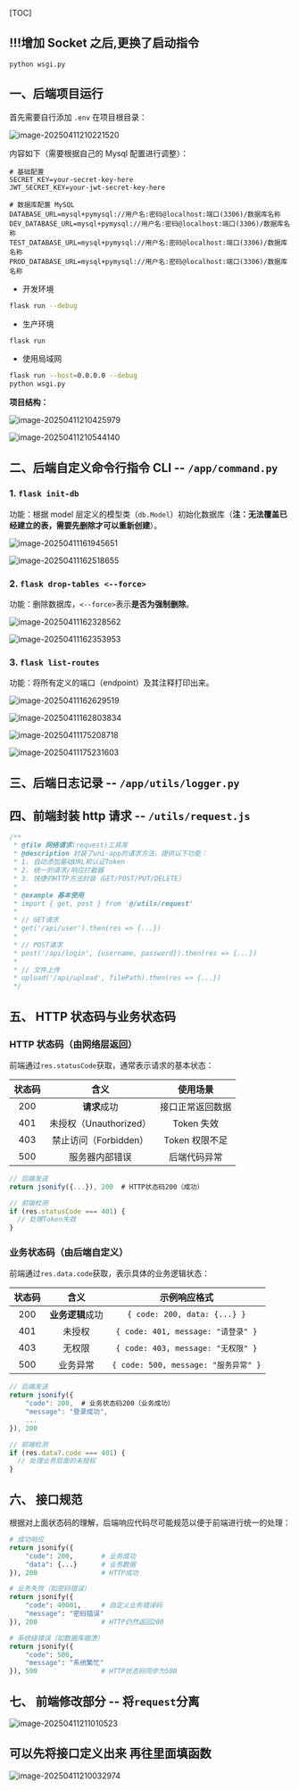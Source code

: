 [TOC]

## !!!增加 Socket 之后,更换了启动指令

```
python wsgi.py
```

## 一、后端项目运行

首先需要自行添加 `.env` 在项目根目录：

![image-20250411210221520](assets/image-20250411210221520.png)

内容如下（需要根据自己的 Mysql 配置进行调整）：

```
# 基础配置
SECRET_KEY=your-secret-key-here
JWT_SECRET_KEY=your-jwt-secret-key-here

# 数据库配置 MySQL
DATABASE_URL=mysql+pymysql://用户名:密码@localhost:端口(3306)/数据库名称
DEV_DATABASE_URL=mysql+pymysql://用户名:密码@localhost:端口(3306)/数据库名称
TEST_DATABASE_URL=mysql+pymysql://用户名:密码@localhost:端口(3306)/数据库名称
PROD_DATABASE_URL=mysql+pymysql://用户名:密码@localhost:端口(3306)/数据库名称
```

- 开发环境

```bash
flask run --debug
```

- 生产环境

```bash
flask run
```

- 使用局域网

```bash
flask run --host=0.0.0.0 --debug
python wsgi.py
```

**项目结构：**

![image-20250411210425979](assets/image-20250411210425979.png)

![image-20250411210544140](assets/image-20250411210544140.png)

## 二、后端自定义命令行指令 CLI -- `/app/command.py`

### 1. `flask init-db`

功能：根据 model 层定义的模型类（`db.Model`）初始化数据库（**注：无法覆盖已经建立的表，需要先删除才可以重新创建**）。

![image-20250411161945651](assets/image-20250411161945651.png)

![image-20250411162518655](assets/image-20250411162518655.png)

### 2. `flask drop-tables <--force>`

功能：删除数据库，`<--force>`表示**是否为强制删除**。

![image-20250411162328562](assets/image-20250411162328562.png)

![image-20250411162353953](assets/image-20250411162353953.png)

### 3. `flask list-routes`

功能：将所有定义的端口（endpoint）及其注释打印出来。

![image-20250411162629519](assets/image-20250411162629519.png)

![image-20250411162803834](assets/image-20250411162803834.png)

![image-20250411175208718](assets/image-20250411175208718.png)

![image-20250411175231603](assets/image-20250411175231603.png)

## 三、后端日志记录 -- `/app/utils/logger.py`

## 四、前端封装 http 请求 -- `/utils/request.js`

```js
/**
 * @file 网络请求(request)工具库
 * @description 封装了uni-app的请求方法，提供以下功能：
 * 1. 自动添加基础URL和认证Token
 * 2. 统一的请求/响应拦截器
 * 3. 快捷的HTTP方法封装（GET/POST/PUT/DELETE）
 *
 * @example 基本使用
 * import { get, post } from '@/utils/request'
 *
 * // GET请求
 * get('/api/user').then(res => {...})
 *
 * // POST请求
 * post('/api/login', {username, password}).then(res => {...})
 *
 * // 文件上传
 * upload('/api/upload', filePath).then(res => {...})
 */
```

## 五、 HTTP 状态码与业务状态码

### HTTP 状态码（由网络层返回）

前端通过`res.statusCode`获取，通常表示请求的基本状态：

| 状态码 |          含义          |     使用场景     |
| :----: | :--------------------: | :--------------: |
|  200   |      **请求**成功      | 接口正常返回数据 |
|  401   | 未授权（Unauthorized） |    Token 失效    |
|  403   | 禁止访问（Forbidden）  |  Token 权限不足  |
|  500   |     服务器内部错误     |   后端代码异常   |

```js
// 后端发送
return jsonify({...}), 200  # HTTP状态码200（成功）

// 前端检测
if (res.statusCode === 401) {
  // 处理Token失效
}
```

### 业务状态码（由后端自定义）

前端通过`res.data.code`获取，表示具体的业务逻辑状态：

| 状态码 |       含义       |             示例响应格式             |
| :----: | :--------------: | :----------------------------------: |
|  200   | **业务逻辑**成功 |     `{ code: 200, data: {...} }`     |
|  401   |      未授权      |  `{ code: 401, message: "请登录" }`  |
|  403   |      无权限      |  `{ code: 403, message: "无权限" }`  |
|  500   |     业务异常     | `{ code: 500, message: "服务异常" }` |

```js
// 后端发送
return jsonify({
    "code": 200,  # 业务状态码200（业务成功）
    "message": "登录成功",
    ...
}), 200

// 前端检测
if (res.data?.code === 401) {
  // 处理业务层面的未授权
}
```

## 六、 接口规范

根据对上面状态码的理解，后端响应代码尽可能规范以便于前端进行统一的处理：

```python
# 成功响应
return jsonify({
    "code": 200,       # 业务成功
    "data": {...}      # 业务数据
}), 200                # HTTP成功

# 业务失败（如密码错误）
return jsonify({
    "code": 40001,     # 自定义业务错误码
    "message": "密码错误"
}), 200                # HTTP仍然返回200

# 系统级错误（如数据库崩溃）
return jsonify({
    "code": 500,
    "message": "系统繁忙"
}), 500                # HTTP状态码同步为500
```

## 七、 前端修改部分 -- 将`request`分离

![image-20250411211010523](assets/image-20250411211010523.png)

## 可以先将接口定义出来 再往里面填函数

![image-20250411210032974](assets/image-20250411210032974.png)
